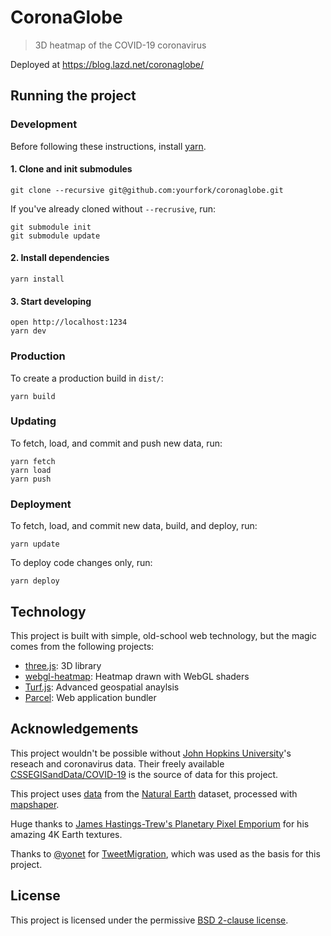 # CoronaGlobe
> 3D heatmap of the COVID-19 coronavirus

Deployed at https://blog.lazd.net/coronaglobe/

## Running the project

### Development

Before following these instructions, install [yarn](https://classic.yarnpkg.com/en/docs/install/).

#### 1. Clone and init submodules

```
git clone --recursive git@github.com:yourfork/coronaglobe.git
```

If you've already cloned without `--recrusive`, run:

```
git submodule init
git submodule update
```
#### 2. Install dependencies

```
yarn install
```

#### 3. Start developing

```
open http://localhost:1234
yarn dev
```

### Production

To create a production build in `dist/`:

```
yarn build
```

### Updating

To fetch, load, and commit and push new data, run:

```
yarn fetch
yarn load
yarn push
```

### Deployment

To fetch, load, and commit new data, build, and deploy, run:

```
yarn update
```

To deploy code changes only, run:

```
yarn deploy
```

## Technology

This project is built with simple, old-school web technology, but the magic comes from the following projects:

* [three.js](https://threejs.org/): 3D library
* [webgl-heatmap](https://github.com/pyalot/webgl-heatmap): Heatmap drawn with WebGL shaders
* [Turf.js](https://turfjs.org/docs/#pointOnFeature): Advanced geospatial anaylsis
* [Parcel](https://parceljs.org/): Web application bundler

## Acknowledgements

This project wouldn't be possible without [John Hopkins University](https://systems.jhu.edu/research/public-health/ncov/)'s reseach and coronavirus data. Their freely available [CSSEGISandData/COVID-19](https://github.com/CSSEGISandData/COVID-19) is the source of data for this project.

This project uses [data](https://github.com/nvkelso/natural-earth-vector/) from the [Natural Earth](https://www.naturalearthdata.com/) dataset, processed with [mapshaper](https://mapshaper.org/).

Huge thanks to [James Hastings-Trew's Planetary Pixel Emporium](http://planetpixelemporium.com/earth.html) for his amazing 4K Earth textures.

Thanks to [@yonet](https://github.com/yonet/) for [TweetMigration](https://github.com/yonet/TweetMigration), which was used as the basis for this project.

## License

This project is licensed under the permissive [BSD 2-clause license](LICENSE).
